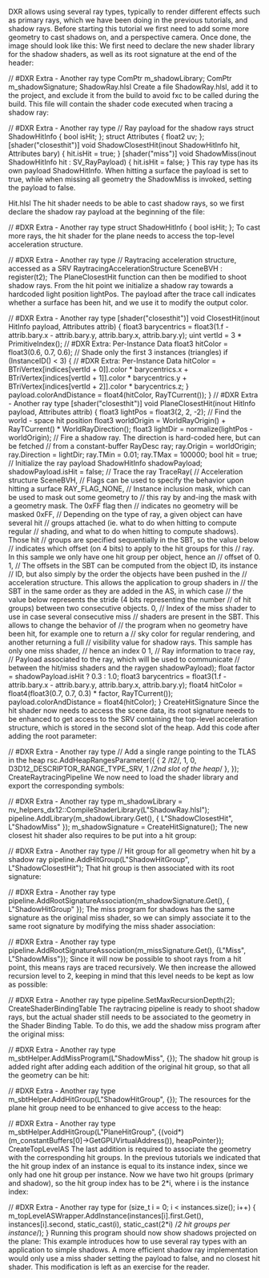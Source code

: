 
DXR allows using several ray types, typically to render different effects such as primary rays, which we have been doing in the previous tutorials, and shadow rays. Before starting this tutorial we first need to add some more geometry to cast shadows on, and a perspective camera. Once done, the image should look like this:  We first need to declare the new shader library for the shadow shaders, as well as its root signature at the end of the header:

// #DXR Extra - Another ray type
ComPtr<idxcblob> m_shadowLibrary;
ComPtr<id3d12rootsignature> m_shadowSignature;
ShadowRay.hlsl
Create a file ShadowRay.hlsl, add it to the project, and exclude it from the build to avoid fxc to be called during the build. This file will contain the shader code executed when tracing a shadow ray:

// #DXR Extra - Another ray type
// Ray payload for the shadow rays
struct ShadowHitInfo
{ bool isHit;
};
struct Attributes
{	float2 uv;
};
[shader("closesthit")]
void ShadowClosestHit(inout ShadowHitInfo hit, Attributes bary)
{ hit.isHit = true;
}
[shader("miss")]
void ShadowMiss(inout ShadowHitInfo hit : SV_RayPayload)
{ hit.isHit = false;
}
This ray type has its own payload ShadowHitInfo. When hitting a surface the payload is set to true, while when missing all geometry the ShadowMiss is invoked, setting the payload to false.

Hit.hlsl
The hit shader needs to be able to cast shadow rays, so we first declare the shadow ray payload at the beginning of the file:

// #DXR Extra - Another ray type
struct ShadowHitInfo
{ bool isHit;
};
To cast more rays, the hit shader for the plane needs to access the top-level acceleration structure.

// #DXR Extra - Another ray type
// Raytracing acceleration structure, accessed as a SRV
RaytracingAccelerationStructure SceneBVH : register(t2);
The PlaneClosestHit function can then be modified to shoot shadow rays. From the hit point we initialize a shadow ray towards a hardcoded light position lightPos. The payload after the trace call indicates whether a surface has been hit, and we use it to modify the output color.

// #DXR Extra - Another ray type
[shader("closesthit")] void ClosestHit(inout HitInfo payload, Attributes attrib) { float3 barycentrics = float3(1.f - attrib.bary.x - attrib.bary.y, attrib.bary.x, attrib.bary.y); uint vertId = 3 * PrimitiveIndex(); // #DXR Extra: Per-Instance Data float3 hitColor = float3(0.6, 0.7, 0.6); // Shade only the first 3 instances (triangles) if (InstanceID() < 3) { // #DXR Extra: Per-Instance Data hitColor = BTriVertex[indices[vertId + 0]].color * barycentrics.x + BTriVertex[indices[vertId + 1]].color * barycentrics.y + BTriVertex[indices[vertId + 2]].color * barycentrics.z; } payload.colorAndDistance = float4(hitColor, RayTCurrent());
} // #DXR Extra - Another ray type [shader("closesthit")] void PlaneClosestHit(inout HitInfo payload, Attributes attrib) { float3 lightPos = float3(2, 2, -2); // Find the world - space hit position float3 worldOrigin = WorldRayOrigin() + RayTCurrent() * WorldRayDirection(); float3 lightDir = normalize(lightPos - worldOrigin); // Fire a shadow ray. The direction is hard-coded here, but can be fetched // from a constant-buffer RayDesc ray; ray.Origin = worldOrigin; ray.Direction = lightDir; ray.TMin = 0.01; ray.TMax = 100000; bool hit = true; // Initialize the ray payload ShadowHitInfo shadowPayload; shadowPayload.isHit = false; // Trace the ray TraceRay( // Acceleration structure SceneBVH, // Flags can be used to specify the behavior upon hitting a surface RAY_FLAG_NONE, // Instance inclusion mask, which can be used to mask out some geometry to // this ray by and-ing the mask with a geometry mask. The 0xFF flag then // indicates no geometry will be masked 0xFF, // Depending on the type of ray, a given object can have several hit // groups attached (ie. what to do when hitting to compute regular // shading, and what to do when hitting to compute shadows). Those hit // groups are specified sequentially in the SBT, so the value below // indicates which offset (on 4 bits) to apply to the hit groups for this // ray. In this sample we only have one hit group per object, hence an // offset of 0. 1, // The offsets in the SBT can be computed from the object ID, its instance // ID, but also simply by the order the objects have been pushed in the // acceleration structure. This allows the application to group shaders in // the SBT in the same order as they are added in the AS, in which case // the value below represents the stride (4 bits representing the number // of hit groups) between two consecutive objects. 0, // Index of the miss shader to use in case several consecutive miss // shaders are present in the SBT. This allows to change the behavior of // the program when no geometry have been hit, for example one to return a // sky color for regular rendering, and another returning a full // visibility value for shadow rays. This sample has only one miss shader, // hence an index 0 1, // Ray information to trace ray, // Payload associated to the ray, which will be used to communicate // between the hit/miss shaders and the raygen shadowPayload); float factor = shadowPayload.isHit ? 0.3 : 1.0; float3 barycentrics = float3(1.f - attrib.bary.x - attrib.bary.y, attrib.bary.x, attrib.bary.y); float4 hitColor = float4(float3(0.7, 0.7, 0.3) * factor, RayTCurrent()); payload.colorAndDistance = float4(hitColor);
}
CreateHitSignature
Since the hit shader now needs to access the scene data, its root signature needs to be enhanced to get access to the SRV containing the top-level acceleration structure, which is stored in the second slot of the heap. Add this code after adding the root parameter:

// #DXR Extra - Another ray type
// Add a single range pointing to the TLAS in the heap
rsc.AddHeapRangesParameter({ { 2 /*t2*/, 1, 0, D3D12_DESCRIPTOR_RANGE_TYPE_SRV, 1 /*2nd slot of the heap*/ },
});
CreateRaytracingPipeline
We now need to load the shader library and export the corresponding symbols:

// #DXR Extra - Another ray type
m_shadowLibrary = nv_helpers_dx12::CompileShaderLibrary(L"ShadowRay.hlsl");
pipeline.AddLibrary(m_shadowLibrary.Get(), { L"ShadowClosestHit", L"ShadowMiss" });
m_shadowSignature = CreateHitSignature();
The new closest hit shader also requires to be put into a hit group:

// #DXR Extra - Another ray type
// Hit group for all geometry when hit by a shadow ray
pipeline.AddHitGroup(L"ShadowHitGroup", L"ShadowClosestHit");
That hit group is then associated with its root signature:

// #DXR Extra - Another ray type
pipeline.AddRootSignatureAssociation(m_shadowSignature.Get(), { L"ShadowHitGroup" });
The miss program for shadows has the same signature as the original miss shader, so we can simply associate it to the same root signature by modifying the miss shader association:

// #DXR Extra - Another ray type
pipeline.AddRootSignatureAssociation(m_missSignature.Get(), {L"Miss", L"ShadowMiss"});
Since it will now be possible to shoot rays from a hit point, this means rays are traced recursively. We then increase the allowed recursion level to 2, keeping in mind that this level needs to be kept as low as possible:

// #DXR Extra - Another ray type
pipeline.SetMaxRecursionDepth(2);
CreateShaderBindingTable
The raytracing pipeline is ready to shoot shadow rays, but the actual shader still needs to be associated to the geometry in the Shader Binding Table. To do this, we add the shadow miss program after the original miss:

// #DXR Extra - Another ray type
m_sbtHelper.AddMissProgram(L"ShadowMiss", {});
The shadow hit group is added right after adding each addition of the original hit group, so that all the geometry can be hit:

// #DXR Extra - Another ray type
m_sbtHelper.AddHitGroup(L"ShadowHitGroup", {});
The resources for the plane hit group need to be enhanced to give access to the heap:

// #DXR Extra - Another ray type
m_sbtHelper.AddHitGroup(L"PlaneHitGroup", {(void*)(m_constantBuffers[0]->GetGPUVirtualAddress()), heapPointer});
CreateTopLevelAS
The last addition is required to associate the geometry with the corresponding hit groups. In the previous tutorials we indicated that the hit group index of an instance is equal to its instance index, since we only had one hit group per instance. Now we have two hit groups (primary and shadow), so the hit group index has to be 2*i, where i is the instance index:

// #DXR Extra - Another ray type
for (size_t i = 0; i < instances.size(); i++)
{ m_topLevelASWrapper.AddInstance(instances[i].first.Get(), instances[i].second, static_cast<uint>(i), static_cast<uint>(2*i) /*2 hit groups per instance*/);
}
Running this program should now show shadows projected on the plane:  This example introduces how to use several ray types with an application to simple shadows. A more efficient shadow ray implementation would only use a miss shader setting the payload to false, and no closest hit shader. This modification is left as an exercise for the reader.
